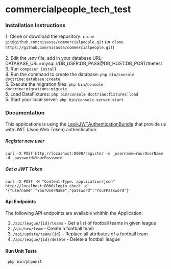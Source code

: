 # commercialpeople_tech_test

<h3>Installation Instructions</h3>
<p>
1. Clone or download the repository: <code>clone git@github.com:nisassa/commercialpeople.git</code> (or <code>clone https://github.com/nisassa/commercialpeople.git</code>)<br/>
<br/>2. Edit the .env file, add in your database URL: DATABASE_URL=mysql://DB_USER:DB_PASS@DB_HOST:DB_PORT/thetest
3. Run <code>composer install</code><br/>
4. Run the command to create the database: <code>php bin/console doctrine:database:create</code><br/>
5. Execute the migration files: <code>php bin/console doctrine:migrations:migrate</code><br/>
5. Load DataFixtures: <code>php bin/console doctrine:fixtures:load</code><br/>
5. Start your local server: <code>php bin/console server:start</code><br/>
</p>
<h3>Documentation</h3>
<p>This applications is using the <a href="https://github.com/lexik/LexikJWTAuthenticationBundle">LexikJWTAuthenticationBundle</a> that provide us with JWT (Json Web Token) authentication.
</p>
<h5>Register new user</h5>
<p><code>curl -X POST http://localhost:8000/register -d _username=YourUserName -d _password=YourPassword</code></p>
<h5>Get a JWT Token</h5>
<p><code>curl -X POST -H "Content-Type: application/json" http://localhost:8000/login_check -d '{"username":"YourUserName","password":"YourPassword"}'</code></p>
<H4>Api Endpoints</H4>
 <p>The following API endpoints are available whithin the Application:
   <OL>
     <li><code>/api/league/{id}/teams</code> - Get a list of football teams in given league</li>       
     <li><code>/api/new/team</code> - Create a football team</li>      
     <li><code>/api/update/team/{id}</code> - Replace all attributes of a football team</li>              
     <li><code>/api/league/{id}/delete</code> - Delete a football league</li>
    </OL>
  </p>
<h4>Run Unit Tests</h4>
<p><code> php bin/phpunit</code></p>

